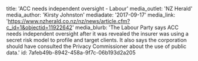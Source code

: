 title: 'ACC needs independent oversight - Labour'
media_outlet: 'NZ Herald'
media_author: 'Kirsty Johnston'
mediadate: '2017-09-17'
media_link: 'https://www.nzherald.co.nz/nz/news/article.cfm?c_id=1&objectid=11922642'
media_blurb: 'The Labour Party says ACC needs independent oversight after it was revealed the insurer was using a secret risk model to profile and target clients. It also says the corporation should have consulted the Privacy Commissioner about the use of public data.'
id: 7afeb49b-8942-458a-9f7c-06b193d2a205
